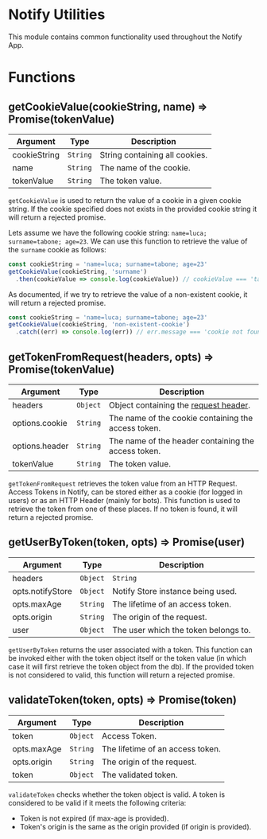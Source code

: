 # Notify Utilities

This module contains common functionality used throughout the Notify App.

# Functions
## getCookieValue(cookieString, name) => Promise(tokenValue)

Argument     | Type     | Description
------------ | -------- |------------
cookieString | `String` | String containing all cookies.
name         | `String` | The name of the cookie.
tokenValue   | `String` | The token value.

`getCookieValue` is used to return the value of a cookie in a given cookie string. If the cookie specified does not exists in the provided cookie string it will return a rejected promise.

Lets assume we have the following cookie string: `name=luca; surname=tabone;
age=23`. We can use this function to retrieve the value of the `surname` cookie as follows:

```javascript
const cookieString = 'name=luca; surname=tabone; age=23'
getCookieValue(cookieString, 'surname')
  .then(cookieValue => console.log(cookieValue)) // cookieValue === 'tabone'
```

As documented, if we try to retrieve the value of a non-existent cookie, it will return a rejected promise.

```javascript
const cookieString = 'name=luca; surname=tabone; age=23'
getCookieValue(cookieString, 'non-existent-cookie')
  .catch((err) => console.log(err)) // err.message === 'cookie not found'
```

## getTokenFromRequest(headers, opts) => Promise(tokenValue)

Argument       | Type     | Description
-------------- | -------- |------------
headers        | `Object` | Object containing the [request header](https://nodejs.org/api/http.html#http_message_headers).
options.cookie | `String` | The name of the cookie containing the access token.
options.header | `String` | The name of the header containing the access token.
tokenValue     | `String` | The token value.

`getTokenFromRequest` retrieves the token value from an HTTP Request. Access Tokens in Notify, can be stored either as a cookie (for logged in users) or as an HTTP Header (mainly for bots). This function is used to retrieve the token from one of these places. If no token is found, it will return a rejected promise.

## getUserByToken(token, opts) => Promise(user)

Argument         | Type              | Description
---------------- | ----------------- |------------
headers          | `Object`|`String` | Access Token.
opts.notifyStore | `Object`          | Notify Store instance being used.
opts.maxAge      | `String`          | The lifetime of an access token.
opts.origin      | `String`          | The origin of the request.
user             | `Object`          | The user which the token belongs to.

`getUserByToken` returns the user associated with a token. This function can be invoked either with the token object itself or the token value (in which case it will first retrieve the token object from the db). If the provided token is not considered to valid, this function will return a rejected promise.

## validateToken(token, opts) => Promise(token)

Argument    | Type     | Description
----------- | -------- |------------
token       | `Object` | Access Token.
opts.maxAge | `String` | The lifetime of an access token.
opts.origin | `String` | The origin of the request.
token       | `Object` | The validated token.

`validateToken` checks whether the token object is valid. A token is considered
to be valid if it meets the following criteria:
  * Token is not expired (if max-age is provided).
  * Token's origin is the same as the origin provided (if origin is provided).